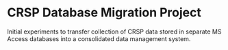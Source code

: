 # CRSP Database Migration Project

Initial experiments to transfer collection of CRSP data stored in separate MS
Access databases into a consolidated data management system.

